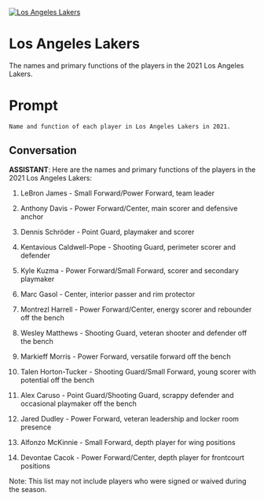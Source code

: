 
[![Los Angeles Lakers](https://flow-prompt-covers.s3.us-west-1.amazonaws.com/icon/illustrative/illus_1.png)]()
# Los Angeles Lakers 
The names and primary functions of the players in the 2021 Los Angeles Lakers.

# Prompt

```
Name and function of each player in Los Angeles Lakers in 2021.
```

## Conversation

**ASSISTANT**: Here are the names and primary functions of the players in the 2021 Los Angeles Lakers:



1. LeBron James - Small Forward/Power Forward, team leader

2. Anthony Davis - Power Forward/Center, main scorer and defensive anchor

3. Dennis Schröder - Point Guard, playmaker and scorer

4. Kentavious Caldwell-Pope - Shooting Guard, perimeter scorer and defender

5. Kyle Kuzma - Power Forward/Small Forward, scorer and secondary playmaker

6. Marc Gasol - Center, interior passer and rim protector

7. Montrezl Harrell - Power Forward/Center, energy scorer and rebounder off the bench

8. Wesley Matthews - Shooting Guard, veteran shooter and defender off the bench

9. Markieff Morris - Power Forward, versatile forward off the bench

10. Talen Horton-Tucker - Shooting Guard/Small Forward, young scorer with potential off the bench

11. Alex Caruso - Point Guard/Shooting Guard, scrappy defender and occasional playmaker off the bench

12. Jared Dudley - Power Forward, veteran leadership and locker room presence

13. Alfonzo McKinnie - Small Forward, depth player for wing positions 

14. Devontae Cacok - Power Forward/Center, depth player for frontcourt positions



Note: This list may not include players who were signed or waived during the season.


